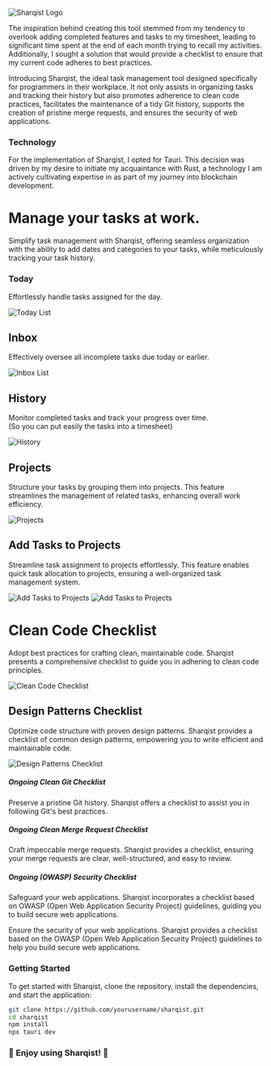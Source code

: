 ![Sharqist Logo](./public/sharqist-with-text.svg)

The inspiration behind creating this tool stemmed from my tendency to overlook adding completed features and tasks to my timesheet, leading to significant time spent at the end of each month trying to recall my activities. Additionally, I sought a solution that would provide a checklist to ensure that my current code adheres to best practices.

Introducing Sharqist, the ideal task management tool designed specifically for programmers in their workplace. It not only assists in organizing tasks and tracking their history but also promotes adherence to clean code practices, facilitates the maintenance of a tidy Git history, supports the creation of pristine merge requests, and ensures the security of web applications.

### Technology

For the implementation of Sharqist, I opted for Tauri. This decision was driven by my desire to initiate my acquaintance with Rust, a technology I am actively cultivating expertise in as part of my journey into blockchain development.

# Manage your tasks at work.

Simplify task management with Sharqist, offering seamless organization with the ability to add dates and categories to your tasks, while meticulously tracking your task history.

### Today

Effortlessly handle tasks assigned for the day.

![Today List](./readme_assets/today.png)

## Inbox

Effectively oversee all incomplete tasks due today or earlier.

![Inbox List](./readme_assets/inbox.png)

## History

Monitor completed tasks and track your progress over time.
</br> (So you can put easily the tasks into a timesheet)

![History](./readme_assets/history.png)

## Projects

Structure your tasks by grouping them into projects. This feature streamlines the management of related tasks, enhancing overall work efficiency.

![Projects](./readme_assets/projects.png)

## Add Tasks to Projects

Streamline task assignment to projects effortlessly. This feature enables quick task allocation to projects, ensuring a well-organized task management system.

![Add Tasks to Projects](./readme_assets/add_tasks_to_projects.png)
![Add Tasks to Projects](./readme_assets/tasks_with_projects.png)

# Clean Code Checklist

Adopt best practices for crafting clean, maintainable code. Sharqist presents a comprehensive checklist to guide you in adhering to clean code principles.

![Clean Code Checklist](./readme_assets/clean_code_checklist.png)

## Design Patterns Checklist

Optimize code structure with proven design patterns. Sharqist provides a checklist of common design patterns, empowering you to write efficient and maintainable code.

![Design Patterns Checklist](./readme_assets/design_patterns_checklist.png)

##### Ongoing Clean Git Checklist

Preserve a pristine Git history. Sharqist offers a checklist to assist you in following Git's best practices.

##### Ongoing Clean Merge Request Checklist

Craft impeccable merge requests. Sharqist provides a checklist, ensuring your merge requests are clear, well-structured, and easy to review.

##### Ongoing (OWASP) Security Checklist

Safeguard your web applications. Sharqist incorporates a checklist based on OWASP (Open Web Application Security Project) guidelines, guiding you to build secure web applications.

Ensure the security of your web applications. Sharqist provides a checklist based on the OWASP (Open Web Application Security Project) guidelines to help you build secure web applications.

### Getting Started

To get started with Sharqist, clone the repository, install the dependencies, and start the application:

```bash
git clone https://github.com/yourusername/sharqist.git
cd sharqist
npm install
npx tauri dev
```

### 🎉 Enjoy using Sharqist! 🎉
